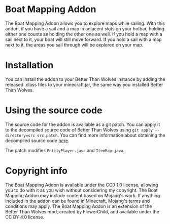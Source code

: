 # Boat Mapping Addon
The Boat Mapping Addon allows you to explore maps while sailing. With this addon, if you have a sail and a map in adjacent slots on your hotbar, holding either one counts as holding the other one as well. If you hold a map with a sail next to it, your boat will still move forward. If you hold a sail with a map next to it, the areas you sail through will be explored on your map.

# Installation
You can install the addon to your Better Than Wolves instance by adding the released .class files to your minecraft.jar, the same way you installed Better Than Wolves.

# Using the source code
The source code for the addon is available as a git patch. You can apply it to the decompiled source code of Better Than Wolves using `git apply --directory=src src.patch`. You can find more information about obtaining the decompiled source code [here](https://www.sargunster.com/btw/index.php?title=Creating_Addons).

The patch modifies `EntityPlayer.java` and `ItemMap.java`.

# Copyright info
The Boat Mapping Addon is available under the CC0 1.0 license, allowing you to do with it as you wish without considering my copyright. The Boat Mapping Addon may include content based on Mojang's work. If anything included in the addon can be found in Minecraft, Mojang's terms and conditions may apply. The Boat Mapping Addon is an extension of the Better Than Wolves mod, created by FlowerChild, and available under the CC BY 4.0 license.